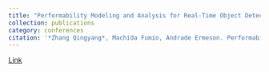 ```yaml
---
title: "Performability Modeling and Analysis for Real-Time Object Detection on UAV Systems"
collection: publications
category: conferences
citation: '*Zhang Qingyang*, Machida Fumio, Andrade Ermeson. Performability Modeling and Analysis for Real-Time Object Detection on UAV Systems[C]//2024 IEEE 48th Annual Computers, Software, and Applications Conference (COMPSAC). IEEE, 2024: 1398-1405.'
---
```

[Link](https://ieeexplore.ieee.org/abstract/document/10633398)

